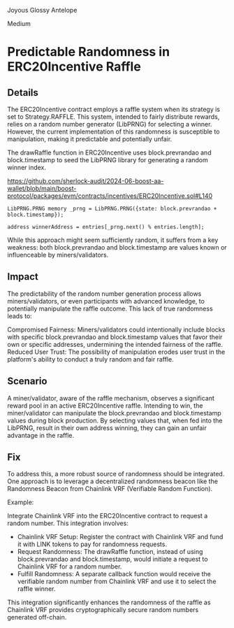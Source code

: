 Joyous Glossy Antelope

Medium

# Predictable Randomness in ERC20Incentive Raffle

## Details

The ERC20Incentive contract employs a raffle system when its strategy is set to Strategy.RAFFLE. This system, intended to fairly distribute rewards, relies on a random number generator (LibPRNG) for selecting a winner. However, the current implementation of this randomness is susceptible to manipulation, making it predictable and potentially unfair.

The drawRaffle function in ERC20Incentive uses block.prevrandao and block.timestamp to seed the LibPRNG library for generating a random winner index.

https://github.com/sherlock-audit/2024-06-boost-aa-wallet/blob/main/boost-protocol/packages/evm/contracts/incentives/ERC20Incentive.sol#L140

```solidity
LibPRNG.PRNG memory _prng = LibPRNG.PRNG({state: block.prevrandao + block.timestamp});

address winnerAddress = entries[_prng.next() % entries.length];
```

While this approach might seem sufficiently random, it suffers from a key weakness: both block.prevrandao and block.timestamp are values known or influenceable by miners/validators.

## Impact

The predictability of the random number generation process allows miners/validators, or even participants with advanced knowledge, to potentially manipulate the raffle outcome. This lack of true randomness leads to:

Compromised Fairness: Miners/validators could intentionally include blocks with specific block.prevrandao and block.timestamp values that favor their own or specific addresses, undermining the intended fairness of the raffle.
Reduced User Trust: The possibility of manipulation erodes user trust in the platform's ability to conduct a truly random and fair raffle.

## Scenario

A miner/validator, aware of the raffle mechanism, observes a significant reward pool in an active ERC20Incentive raffle. Intending to win, the miner/validator can manipulate the block.prevrandao and block.timestamp values during block production. By selecting values that, when fed into the LibPRNG, result in their own address winning, they can gain an unfair advantage in the raffle.

## Fix

To address this, a more robust source of randomness should be integrated. One approach is to leverage a decentralized randomness beacon like the Randomness Beacon from Chainlink VRF (Verifiable Random Function).

Example:

Integrate Chainlink VRF into the ERC20Incentive contract to request a random number. This integration involves:

- Chainlink VRF Setup: Register the contract with Chainlink VRF and fund it with LINK tokens to pay for randomness requests.
- Request Randomness: The drawRaffle function, instead of using block.prevrandao and block.timestamp, would initiate a request to Chainlink VRF for a random number.
- Fulfill Randomness: A separate callback function would receive the verifiable random number from Chainlink VRF and use it to select the raffle winner.

This integration significantly enhances the randomness of the raffle as Chainlink VRF provides cryptographically secure random numbers generated off-chain.
